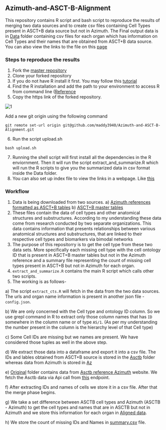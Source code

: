 ## Azimuth-and-ASCT-B-Alignment


This repository contains R script and bash script to reproduce the results of merging two data sources and to create csv files containing Cell Types present in ASCT+B data source but not in Azimuth. The Final output data is in [Data](https://github.com/maddy3940/Azimuth-and-ASCT-B-Alignment/tree/master/Data/Aligned%20Data) folder containing csv files for each organ which has information on Cell Types and their names that are obtained from ASCT+B data source. You can also view the links to the file on this [page](https://maddy3940.github.io/Azimuth-and-ASCT-B-Alignment/)


### Steps to reproduce the results

1) Fork the [master repository](https://github.com/maddy3940/Azimuth-and-ASCT-B-Alignment)
2) Clone your forked repository
3) If you do not have R install it first. You may follow this [tutorial](https://www.datacamp.com/community/tutorials/installing-R-windows-mac-ubuntu)
4) Find the R installation and add the path to your environment to access R from command line ([Reference](https://helpdeskgeek.com/windows-10/add-windows-path-environment-variable/)
5) Copy the https link of the forked repository. 

![1](https://user-images.githubusercontent.com/44323045/145530823-174a6541-af88-4e01-abc8-c9e532d76d07.JPG)

Add a new git origin using the following command

```
git remote set-url origin git@github.com/maddy3940/Azimuth-and-ASCT-B-Alignment.git
```

6) Run the script upload.sh 
```
bash upload.sh
```

7) Running the shell script will first install all the dependencies in the R enviornment. Then it will run the script extract_and_summarize.R which will run the R scripts to give you the summarized data in csv format inside the Data folder.
8) You can also set up index file to view the links in a webpage. Like [this](https://maddy3940.github.io/Azimuth-and-ASCT-B-Alignment/) 


### Workflow

1) Data is being downloaded from two sources. 
      a) [Azimuth references formatted as ASCT+B tables](https://hubmapconsortium.github.io/asctb-azimuth-data-comparison/) 
      b) [ASCT+B master tables](https://asctb-api.herokuapp.com/)
2) These files contain the data of cell types and other anatomical structures and substructures. According to my understanding these data come from research conducted by two separate organizations. This data contains information that presents relationships between various anatomical structures and substructures, that are linked to their respective cell types and biomarkers via bimodal networks
3) The purpose of this repositorry is to get the cell type from these two data sets. More specifically each missing cell type with the cell ontology ID that is present in ASCT+B master tables but not in the Azimuth reference and a summary file representing the count of missing cell types present in ASCT+B but not in Azimuth for each organ.
4)  `extract_and_summarize.R` contains the main R script which calls other two scripts.
5) The working is as follows-
  
  a) The script `extract_cts.R` will fetch in the data from the two data sources. The urls and organ name information is present in another json file - `config.json`. 
  
  b) We are only concerned with the Cell type and ontology ID column. So we use grepl command in R to extract only those column names that has `ID` somewhere in the column name    or of type  `AS/1`. (As per my understanding the number present in the column is the hierarchy level of that Cell type)
  
  c) Some Cell IDs are missing but we names are present. We have considered those tuples as well in the above step.
  
  d) We extract those data into a dataframe and export it into a csv file. The IDs and lables obtained from ASCT+B source is stored in the [Asctb](https://github.com/maddy3940/Azimuth-and-ASCT-B-Alignment/tree/master/Data/Asctb) folder whereas data from Azimuth is stored in [Az](https://github.com/maddy3940/Azimuth-and-ASCT-B-Alignment/tree/master/Data/Az)
  
  e) [Original](https://github.com/maddy3940/Azimuth-and-ASCT-B-Alignment/tree/master/Data/Original) folder contains data from [Asctb reference Azimuth](https://hubmapconsortium.github.io/asctb-azimuth-data-comparison/) website. We fetch the Asctb data via Api call from [this](https://asctb-api.herokuapp.com/) endpoint.
  
  f) After extracting IDs and names of cells we store it in a csv file. After that the merge phase begins. 
  
  g) We take a set difference between ASCTB cell types and Azimuth (ASCTB - Azimuth) to get the cell types and names that are in ASCTB but not in Azimuth and we store this information for each organ in [Aligned data](https://github.com/maddy3940/Azimuth-and-ASCT-B-Alignment/tree/master/Data/Aligned%20Data).
  
  h) We store the count of missing IDs and Names in [summary.csv](https://github.com/maddy3940/Azimuth-and-ASCT-B-Alignment/blob/master/Data/Aligned%20Data/summary.csv) file.




